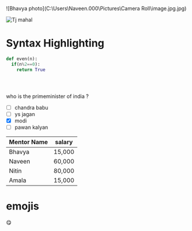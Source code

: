 ![Bhavya photo](C:\Users\Naveen.000\Pictures\Camera Roll\image.jpg.jpg)

![Tj mahal](https://media-cdn.tripadvisor.com/media/photo-m/1280/13/86/b2/42/taj-mahal.jpg)

# Syntax Highlighting

```python
def even(n):
  if(n%2==0):
    return True





```

who is the primeminister of india ?

- [ ] chandra babu 
- [ ] ys jagan
- [x] modi
- [ ] pawan kalyan

Mentor Name | salary
------------ |------------
Bhavya | 15,000
Naveen | 60,000
Nitin | 80,000
Amala | 15,000

# emojis

:yum:

